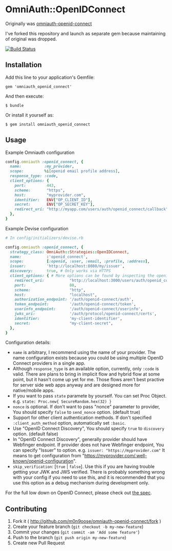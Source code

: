 # OmniAuth::OpenIDConnect

Originally was [omniauth-openid-connect](https://github.com/jjbohn/omniauth-openid-connect)

I've forked this repository and launch as separate gem because maintaining of original was dropped.

[![Build Status](https://travis-ci.org/m0n9oose/omniauth_openid_connect.png?branch=master)](https://travis-ci.org/m0n9oose/omniauth_openid_connect)

## Installation

Add this line to your application's Gemfile:

    gem 'omniauth_openid_connect'

And then execute:

    $ bundle

Or install it yourself as:

    $ gem install omniauth_openid_connect

## Usage

Example Omniauth configuration

```ruby
config.omniauth :openid_connect, {
  name:          :my_provider,
  scope:         %i[openid email profile address],
  response_type: :code,
  client_options: {
    port:         443,
    scheme:       "https",
    host:         "myprovider.com",
    identifier:   ENV["OP_CLIENT_ID"],
    secret:       ENV["OP_SECRET_KEY"],
    redirect_uri: "http://myapp.com/users/auth/openid_connect/callback",
  },
}
```

Example Devise configuration

```ruby
# In config/initializers/devise.rb

config.omniauth :openid_connect, {
  strategy_class: OmniAuth::Strategies::OpenIDConnect,
  name:           :'openid_connect',
  scope:          [:openid, :user, :email, :profile, :address],
  issuer:         'http://localhost:8080/my/issuer',
  discovery:      true, # Only works via HTTPS
  client_options: { # More options can be found by inspecting the openid_connect gem here https://rubygems.org/gems/openid_connect
    redirect_uri:           "http://localhost:3000/users/auth/openid_connect/callback",
    port:                   80,
    scheme:                 "http",
    host:                   "localhost",
    authorization_endpoint: '/auth/openid-connect/auth',
    token_endpoint:         '/auth/openid-connect/token',
    userinfo_endpoint:      '/auth/openid-connect/userinfo',
    jwks_uri:               '/auth/protocol/openid-connect/certs',
    identifier:             'my-client-identifier',
    secret:                 "my-client-secret",
  },
}
```

Configuration details:
  * `name` is arbitrary, I recommend using the name of your provider. The name
  configuration exists because you could be using multiple OpenID Connect
  providers in a single app.
  * Although `response_type` is an available option, currently, only `:code`
  is valid. There are plans to bring in implicit flow and hybrid flow at some
  point, but it hasn't come up yet for me. Those flows aren't best practive for
  server side web apps anyway and are designed more for native/mobile apps.
  * If you want to pass `state` paramete by yourself. You can set Proc Object.
  e.g. `state: Proc.new{ SecureRandom.hex(32) }`
  * `nonce` is optional. If don't want to pass "nonce" parameter to provider, You should specify
  `false` to `send_nonce` option. (default true)
  * Support for other client authentication methods. If don't specified
  `:client_auth_method` option, automatically set `:basic`.
  * Use "OpenID Connect Discovery", You should specify `true` to `discovery` option. (default false)
  * In "OpenID Connect Discovery", generally provider should have Webfinger endpoint.
  If provider does not have Webfinger endpoint, You can specify "Issuer" to option.
  e.g. `issuer: "https://myprovider.com"`
  It means to get configuration from "https://myprovider.com/.well-known/openid-configuration".
  * `skip_verification`: [`true` | `false`]. Use this if you are having trouble getting your JWK and JWS verified. There is probably something wrong with your config if you need to use this, and it is recommended that you use this option as a debug mechanism during development only.


For the full low down on OpenID Connect, please check out
[the spec](http://openid.net/specs/openid-connect-core-1_0.html).

## Contributing

1. Fork it ( http://github.com/m0n9oose/omniauth-openid-connect/fork )
2. Create your feature branch (`git checkout -b my-new-feature`)
3. Commit your changes (`git commit -am 'Add some feature'`)
4. Push to the branch (`git push origin my-new-feature`)
5. Create new Pull Request
